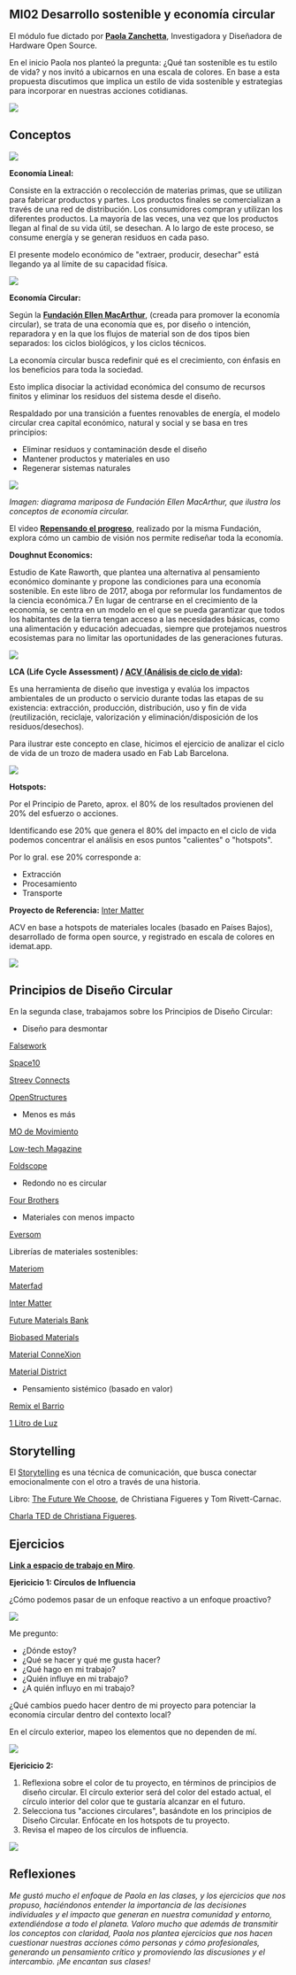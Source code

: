 ## MI02 Desarrollo sostenible y economía circular

El módulo fue dictado por **[Paola Zanchetta](https://distributeddesign.eu/talent/paola-zanchetta/)**, Investigadora y Diseñadora de Hardware Open Source.

En el inicio Paola nos planteó la pregunta: ¿Qué tan sostenible es tu estilo de vida? y nos invitó a ubicarnos en una escala de colores.
En base a esta propuesta discutimos que implica un estilo de vida sostenible y estrategias para incorporar en nuestras acciones cotidianas.

![](../images/MI02/estilo.PNG)

## Conceptos

![](../images/MI02/ciclos.png)

**Economía Lineal:**

Consiste en la extracción o recolección de materias primas, que se utilizan para fabricar productos y partes. 
Los productos finales se comercializan a través de una red de distribución. Los consumidores compran y utilizan los diferentes productos. La mayoría de las veces, una vez que los productos llegan al final de su vida útil, se desechan. A lo largo de este proceso, se consume energía y se generan residuos en cada paso.

El presente modelo económico de "extraer, producir, desechar" está llegando ya al límite de su capacidad física. 

![](../images/MI02/lineal.gif)


**Economía Circular:** 

Según la **[Fundación Ellen MacArthur](https://www.ellenmacarthurfoundation.org/)**, (creada para promover la economía circular), se trata de una economía que es, por diseño o intención, reparadora y en la que los flujos de material son de dos tipos bien separados: los ciclos biológicos, y los ciclos técnicos.

La economía circular busca redefinir qué es el crecimiento, con énfasis en los beneficios para toda la sociedad. 

Esto implica disociar la actividad económica del consumo de recursos finitos y eliminar los residuos del sistema desde el diseño. 

Respaldado por una transición a fuentes renovables de energía, el modelo circular crea capital económico, natural y social y se basa en tres principios:

- Eliminar residuos y contaminación desde el diseño
- Mantener productos y materiales en uso
- Regenerar sistemas naturales


![](../images/MI02/circular.jpg)

*Imagen: diagrama mariposa de Fundación Ellen MacArthur, que ilustra los conceptos de economía circular.*

El video **[Repensando el progreso](https://www.youtube.com/watch?v=RstFV_n6wRg)**, realizado por la misma Fundación, explora cómo un cambio de visión nos permite rediseñar toda la economía.


**Doughnut Economics:** 

Estudio de Kate Raworth, que plantea una alternativa al pensamiento económico dominante y propone las condiciones para una economía sostenible. En este libro de 2017, aboga por reformular los fundamentos de la ciencia económica.7​ En lugar de centrarse en el crecimiento de la economía, se centra en un modelo en el que se pueda garantizar que todos los habitantes de la tierra tengan acceso a las necesidades básicas, como una alimentación y educación adecuadas, siempre que protejamos nuestros ecosistemas para no limitar las oportunidades de las generaciones futuras.

![](../images/MI02/donut.jpg)


**LCA (Life Cycle Assessment) / [ACV (Análisis de ciclo de vida)](https://es.wikipedia.org/wiki/An%C3%A1lisis_de_ciclo_de_vida):** 

Es una herramienta de diseño que investiga y evalúa los impactos ambientales de un producto o servicio durante todas las etapas de su existencia: extracción, producción, distribución, uso y fin de vida (reutilización, reciclaje, valorización y eliminación/disposición de los residuos/desechos).

Para ilustrar este concepto en clase, hicimos el ejercicio de analizar el ciclo de vida de un trozo de madera usado en Fab Lab Barcelona.

![](../images/MI02/lca.png)

**Hotspots:**

Por el Principio de Pareto, aprox. el 80% de los resultados provienen del 20% del esfuerzo o acciones.

Identificando ese 20% que genera el 80% del impacto en el ciclo de vida podemos concentrar el análisis en esos puntos "calientes" o "hotspots".

Por lo gral. ese 20% corresponde a:

- Extracción 
- Procesamiento
- Transporte


**Proyecto de Referencia:** [Inter Matter](https://www.intermatter.nl/)

ACV en base a hotspots de materiales locales (basado en Países Bajos), desarrollado de forma open source, y registrado en escala de colores en idemat.app.

![](../images/MI02/inter.png)



## Principios de Diseño Circular

En la segunda clase, trabajamos sobre los Principios de Diseño Circular:

- Diseño para desmontar

[Falsework](https://falsework.eu/)

[Space10](https://space10.com/projects/the-algae-dome)

[Streev Connects](https://www.streev.de/)

[OpenStructures](https://www.openstructures.net/)

- Menos es más

[MO de Movimiento](https://modemovimiento.com/)

[Low-tech Magazine](https://solar.lowtechmagazine.com/)

[Foldscope](https://foldscope.com/)

- Redondo no es circular

[Four Brothers](https://www.architonic.com/en/project/mun-design-studio-four-brothers-chair/5103832)

- Materiales con menos impacto

[Eversom](https://www.eversom.nl/)

Librerías de materiales sostenibles:

[Materiom](https://materiom.org/)

[Materfad](https://www.fad.cat/materfad/es)

[Inter Matter](https://www.intermatter.nl/)

[Future Materials Bank](https://www.futurematerialsbank.com/materials/)

[Biobased Materials](https://biobasedmaterials.org/)

[Material ConneXion](https://www.materialconnexion.com/)

[Material District](https://materialdistrict.com/)


- Pensamiento sistémico (basado en valor)

[Remix el Barrio](https://fablabbcn.org/projects/siscode-remix-el-barrio)

[1 Litro de Luz](https://litrodeluz.org/)  


## Storytelling

El [Storytelling](https://www.palermo.edu/negocios/que-es-el-storytelling.html) es una técnica de comunicación, que busca conectar emocionalmente con el otro a través de una historia. 

Libro: [The Future We Choose](https://books.google.com.uy/books/about/The_Future_We_Choose.html?hl=es&id=08rSDwAAQBAJ&redir_esc=y), de Christiana Figueres y Tom Rivett-Carnac.

[Charla TED de Christiana Figueres](https://www.ted.com/talks/christiana_figueres_the_case_for_stubborn_optimism_on_climate/transcript?subtitle=en&geo=es&lng=es).


## Ejercicios

**[Link a espacio de trabajo en Miro](https://miro.com/app/board/uXjVKjpb7U4=/)**.


**Ejericicio 1: Círculos de Influencia**

¿Cómo podemos pasar de un enfoque reactivo a un enfoque proactivo?

![](../images/MI02/influ.png)

Me pregunto:

- ¿Dónde estoy?
- ¿Qué se hacer y qué me gusta hacer?
- ¿Qué hago en mi trabajo?
- ¿Quién influye en mi trabajo?
- ¿A quién influyo en mi trabajo?

¿Qué cambios puedo hacer dentro de mi proyecto para potenciar la economía circular dentro del contexto local?

En el círculo exterior, mapeo los elementos que no dependen de mí.

![](../images/MI02/ej1.png)


**Ejericicio 2:**

1. Reflexiona sobre el color de tu proyecto, en términos de principios de diseño circular. El círculo exterior será del color del estado actual, el círculo interior del color que te gustaría alcanzar en el futuro.
2. Selecciona tus "acciones circulares", basándote en los principios de Diseño Circular. Enfócate en los hotspots de tu proyecto.
3. Revisa el mapeo de los círculos de influencia.

![](../images/MI02/ej2.png)



## Reflexiones

*Me gustó mucho el enfoque de Paola en las clases, y los ejercicios que nos propuso, haciéndonos entender la importancia de las decisiones individuales y el impacto que generan en nuestra comunidad y entorno, extendiéndose a todo el planeta.* 
*Valoro mucho que además de transmitir los conceptos con claridad, Paola nos plantea ejercicios que nos hacen cuestionar nuestras acciones cómo personas y cómo profesionales, generando un pensamiento crítico y promoviendo las discusiones y el intercambio.* 
*¡Me encantan sus clases!* 
